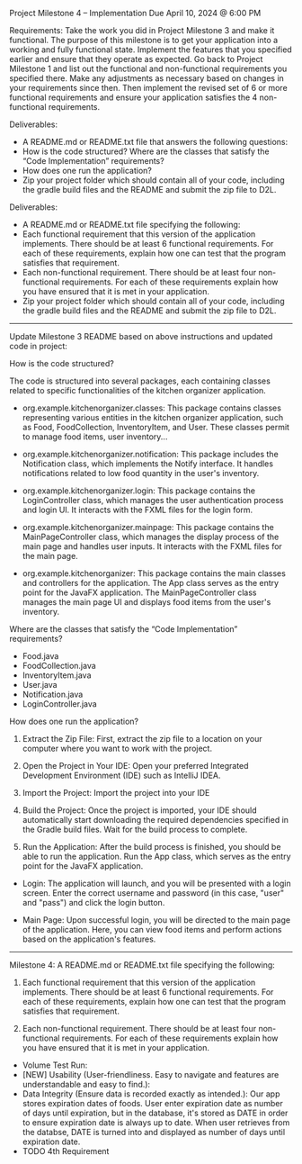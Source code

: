 Project Milestone 4 – Implementation
Due April 10, 2024 @ 6:00 PM

Requirements:
Take the work you did in Project Milestone 3 and make it functional. The purpose of this milestone is to
get your application into a working and fully functional state. Implement the features that you specified
earlier and ensure that they operate as expected. Go back to Project Milestone 1 and list out the
functional and non-functional requirements you specified there. Make any adjustments as necessary
based on changes in your requirements since then. Then implement the revised set of 6 or more
functional requirements and ensure your application satisfies the 4 non-functional requirements.

Deliverables:
- A README.md or README.txt file that answers the following questions:
- How is the code structured? Where are the classes that satisfy the “Code Implementation” requirements?
- How does one run the application?
- Zip your project folder which should contain all of your code, including the gradle build files and the README and submit the zip file to D2L.

Deliverables:
- A README.md or README.txt file specifying the following:
- Each functional requirement that this version of the application implements. There should be at least 6 functional requirements. For each of these requirements, explain how one can test that the program satisfies that requirement.
- Each non-functional requirement. There should be at least four non-functional requirements. For each of these requirements explain how you have ensured that it is met in your application.
- Zip your project folder which should contain all of your code, including the gradle build files and the README and submit the zip file to D2L.

*****************************************************************************************************
Update Milestone 3 README based on above instructions and updated code in project:

How is the code structured? 

The code is structured into several packages, each containing classes related to specific
functionalities of the kitchen organizer application.

- org.example.kitchenorganizer.classes: This package contains classes representing various entities
in the kitchen organizer application, such as Food, FoodCollection, InventoryItem, and User.
These classes permit to manage food items, user inventory...

- org.example.kitchenorganizer.notification: This package includes the Notification class,
which implements the Notify interface. It handles notifications related to low food quantity in the user's inventory.

- org.example.kitchenorganizer.login: This package contains the LoginController class, which manages the user
authentication process and login UI. It interacts with the FXML files for the login form.

- org.example.kitchenorganizer.mainpage: This package contains the MainPageController class, which manages the display process of the main page and handles user inputs. It interacts with the FXML files for the main page.

- org.example.kitchenorganizer: This package contains the main classes and controllers for the application.
The App class serves as the entry point for the JavaFX application. The MainPageController class manages the main page UI
and displays food items from the user's inventory.


Where are the classes that satisfy the “Code Implementation” requirements?

- Food.java
- FoodCollection.java
- InventoryItem.java
- User.java
- Notification.java
- LoginController.java


How does one run the application?

1. Extract the Zip File: First, extract the zip file to a location on your computer where you want to work with the project.

2. Open the Project in Your IDE: Open your preferred Integrated Development Environment (IDE) such as IntelliJ IDEA.

3. Import the Project: Import the project into your IDE

4. Build the Project: Once the project is imported, your IDE should automatically start downloading the required
dependencies specified in the Gradle build files. Wait for the build process to complete.

5. Run the Application: After the build process is finished, you should be able to run the application.
Run the App class, which serves as the entry point for the JavaFX application.

- Login: The application will launch, and you will be presented with a login screen.
Enter the correct username and password (in this case, "user" and "pass") and click the login button.

- Main Page: Upon successful login, you will be directed to the main page of the application.
Here, you can view food items and perform actions based on the application's features.

*****************************************************************************************************
Milestone 4: A README.md or README.txt file specifying the following:

1. Each functional requirement that this version of the application implements. There
should be at least 6 functional requirements. For each of these requirements, explain
how one can test that the program satisfies that requirement.

2. Each non-functional requirement. There should be at least four non-functional
requirements. For each of these requirements explain how you have ensured that it is
met in your application.
- Volume Test Run:
- [NEW] Usability (User-friendliness. Easy to navigate and features are understandable and easy to find.): 
- Data Integrity (Ensure data is recorded exactly as intended.): Our app stores expiration dates of foods. User enter expiration date as number of days until expiration, but in the database, it's stored as DATE in order to ensure expiration date is always up to date. When user retrieves from the databse, DATE is turned into and displayed as number of days until expiration date.
- TODO 4th Requirement
